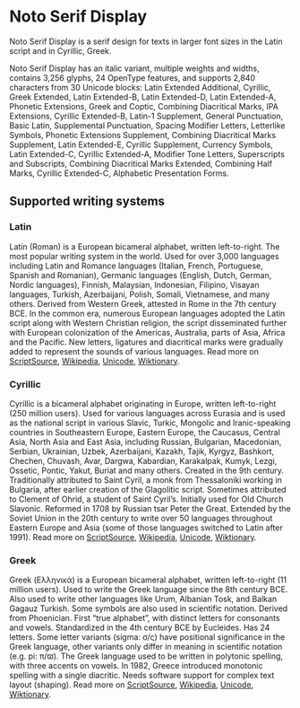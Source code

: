 
# Noto Serif Display

Noto Serif Display is a serif design for texts in larger font sizes in the Latin script and in Cyrillic, Greek. 

Noto Serif Display has an italic variant, multiple weights and widths, contains 3,256 glyphs, 24 OpenType features, and supports 2,840 characters from 30 Unicode blocks: Latin Extended Additional, Cyrillic, Greek Extended, Latin Extended-B, Latin Extended-D, Latin Extended-A, Phonetic Extensions, Greek and Coptic, Combining Diacritical Marks, IPA Extensions, Cyrillic Extended-B, Latin-1 Supplement, General Punctuation, Basic Latin, Supplemental Punctuation, Spacing Modifier Letters, Letterlike Symbols, Phonetic Extensions Supplement, Combining Diacritical Marks Supplement, Latin Extended-E, Cyrillic Supplement, Currency Symbols, Latin Extended-C, Cyrillic Extended-A, Modifier Tone Letters, Superscripts and Subscripts, Combining Diacritical Marks Extended, Combining Half Marks, Cyrillic Extended-C, Alphabetic Presentation Forms.


## Supported writing systems


### Latin

Latin (Roman) is a European bicameral alphabet, written left-to-right. The most popular writing system in the world. Used for over 3,000 languages including Latin and Romance languages (Italian, French, Portuguese, Spanish and Romanian), Germanic languages (English, Dutch, German, Nordic languages), Finnish, Malaysian, Indonesian, Filipino, Visayan languages, Turkish, Azerbaijani, Polish, Somali, Vietnamese, and many others. Derived from Western Greek, attested in Rome in the 7th century BCE. In the common era, numerous European languages adopted the Latin script along with Western Christian religion, the script disseminated further with European colonization of the Americas, Australia, parts of Asia, Africa and the Pacific. New letters, ligatures and diacritical marks were gradually added to represent the sounds of various languages. Read more on [ScriptSource](https://scriptsource.org/scr/Latn), [Wikipedia](https://en.wikipedia.org/wiki/ISO_15924:Latn), [Unicode](https://www.unicode.org/versions/Unicode13.0.0/ch07.pdf#G4321), [Wiktionary](https://en.wiktionary.org/wiki/Category:Latin_script).


### Cyrillic

Cyrillic is a bicameral alphabet originating in Europe, written left-to-right (250 million users). Used for various languages across Eurasia and is used as the national script in various Slavic, Turkic, Mongolic and Iranic-speaking countries in Southeastern Europe, Eastern Europe, the Caucasus, Central Asia, North Asia and East Asia, including Russian, Bulgarian, Macedonian, Serbian, Ukrainian, Uzbek, Azerbaijani, Kazakh, Tajik, Kyrgyz, Bashkort, Chechen, Chuvash, Avar, Dargwa, Kabardian, Karakalpak, Kumyk, Lezgi, Ossetic, Pontic, Yakut, Buriat and many others. Created in the 9th century. Traditionally attributed to Saint Cyril, a monk from Thessaloniki working in Bulgaria, after earlier creation of the Glagolitic script. Sometimes attributed to Clement of Ohrid, a student of Saint Cyril’s. Initially used for Old Church Slavonic. Reformed in 1708 by Russian tsar Peter the Great. Extended by the Soviet Union in the 20th century to write over 50 languages throughout Eastern Europe and Asia (some of those languages switched to Latin after 1991). Read more on [ScriptSource](https://scriptsource.org/scr/Cyrl), [Wikipedia](https://en.wikipedia.org/wiki/ISO_15924:Cyrl), [Unicode](https://www.unicode.org/versions/Unicode13.0.0/ch07.pdf#G10850), [Wiktionary](https://en.wiktionary.org/wiki/Category:Cyrillic_script).


### Greek

Greek (Ελληνικά) is a European bicameral alphabet, written left-to-right (11 million users). Used to write the Greek language since the 8th century BCE. Also used to write other languages like Urum, Albanian Tosk, and Balkan Gagauz Turkish. Some symbols are also used in scientific notation. Derived from Phoenician. First “true alphabet”, with distinct letters for consonants and vowels. Standardized in the 4th century BCE by Eucleides. Has 24 letters. Some letter variants (sigma: σ/ς) have positional significance in the Greek language, other variants only differ in meaning in scientific notation (e.g. pi: π/ϖ). The Greek language used to be written in polytonic spelling, with three accents on vowels. In 1982, Greece introduced monotonic spelling with a single diacritic. Needs software support for complex text layout (shaping). Read more on [ScriptSource](https://scriptsource.org/scr/Grek), [Wikipedia](https://en.wikipedia.org/wiki/ISO_15924:Grek), [Unicode](https://www.unicode.org/versions/Unicode13.0.0/ch07.pdf#G10832), [Wiktionary](https://en.wiktionary.org/wiki/Category:Greek_script).

